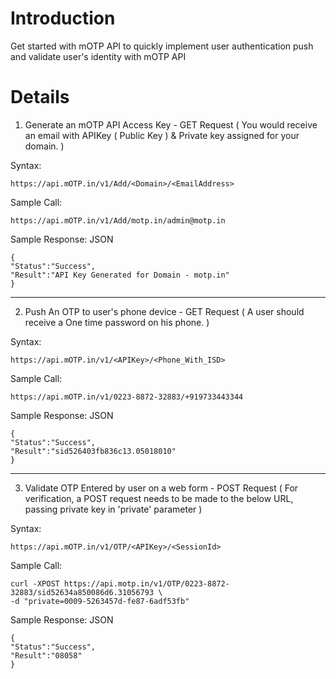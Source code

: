 # Introduction #

Get started with mOTP API to quickly implement user authentication
push and validate user's identity with mOTP API


# Details #

1.  Generate an mOTP API Access Key - GET Request
( You would receive an email with APIKey ( Public Key ) & Private key assigned for your domain. )

Syntax:
```
https://api.mOTP.in/v1/Add/<Domain>/<EmailAddress>
```

Sample Call:
```
https://api.mOTP.in/v1/Add/motp.in/admin@motp.in
```

Sample Response: JSON
```
{
"Status":"Success",
"Result":"API Key Generated for Domain - motp.in"
}
```

---

2.  Push An OTP to user's phone device - GET Request
( A user should receive a One time password on his phone. )

Syntax:
```
https://api.mOTP.in/v1/<APIKey>/<Phone_With_ISD>
```

Sample Call:
```
https://api.mOTP.in/v1/0223-8872-32883/+919733443344
```

Sample Response: JSON
```
{
"Status":"Success",
"Result":"sid526403fb836c13.05018010"
}
```


---

3. Validate OTP Entered by user on a web form - POST Request
( For verification, a POST request needs to be made to the below URL, passing private key in 'private' parameter )

Syntax:
```
https://api.mOTP.in/v1/OTP/<APIKey>/<SessionId>
```

Sample Call:
```
curl -XPOST https://api.motp.in/v1/OTP/0223-8872-32883/sid52634a850086d6.31056793 \
-d "private=0009-5263457d-fe87-6adf53fb"
```

Sample Response: JSON
```
{
"Status":"Success",
"Result":"08058"
}
```